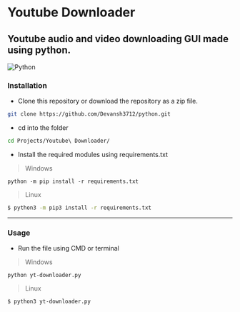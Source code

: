 # Youtube Downloader

## Youtube audio and video downloading GUI made using python.

![Python](https://img.shields.io/badge/-Python-000000?style=flat&logo=python)

### Installation

- Clone this repository or download the repository as a zip file.

```bash
git clone https://github.com/Devansh3712/python.git
```
- cd into the folder

```bash
cd Projects/Youtube\ Downloader/
```

- Install the required modules using requirements.txt

> Windows

```shell
python -m pip install -r requirements.txt
```

> Linux

```bash
$ python3 -m pip3 install -r requirements.txt
```

---

### Usage 

- Run the file using CMD or terminal

> Windows

```shell
python yt-downloader.py
```

> Linux

```bash
$ python3 yt-downloader.py
```
